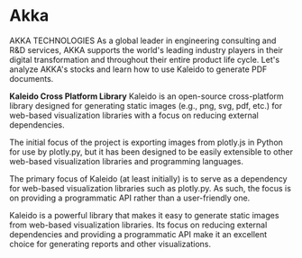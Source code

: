 # Akka
AKKA TECHNOLOGIES  As a global leader in engineering consulting and R&amp;D services, AKKA supports the world's leading industry players in their digital transformation and throughout their entire product life cycle.  Let's analyze AKKA's stocks and learn how to use Kaleido to generate PDF documents.



**Kaleido Cross Platform Library**
Kaleido is an open-source cross-platform library designed for generating static images (e.g., png, svg, pdf, etc.) for web-based visualization libraries with a focus on reducing external dependencies. 

The initial focus of the project is exporting images from plotly.js in Python for use by plotly.py, but it has been designed to be easily extensible to other web-based visualization libraries and programming languages.

The primary focus of Kaleido (at least initially) is to serve as a dependency for web-based visualization libraries such as plotly.py. As such, the focus is on providing a programmatic API rather than a user-friendly one.

Kaleido is a powerful library that makes it easy to generate static images from web-based visualization libraries. Its focus on reducing external dependencies and providing a programmatic API make it an excellent choice for generating reports and other visualizations.
